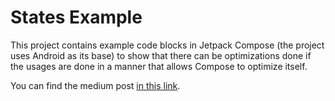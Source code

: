 # States Example

This project contains example code blocks in Jetpack Compose (the project uses Android as its base)
to show that there can be optimizations done if the usages are done in a manner that allows
Compose to optimize itself.

You can find the medium post [in this link](https://medium.com/appcent/understanding-performance-of-states-and-using-inlining-lambdas-in-jetpack-compose-6eee7c4db362).
